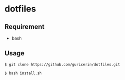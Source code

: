 # dotfiles


## Requirement

* bash

## Usage

```bash
$ git clone https://github.com/guricerin/dotfiles.git
```

```bash:~dotfiles/
$ bash install.sh
```
